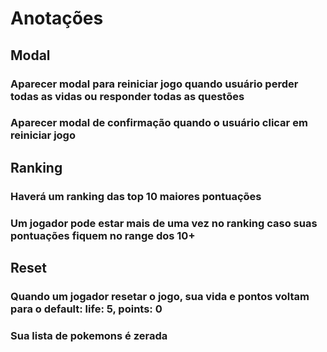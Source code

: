 # Anotações

## Modal
### Aparecer modal para reiniciar jogo quando usuário perder todas as vidas ou responder todas as questões
### Aparecer modal de confirmação quando o usuário clicar em reiniciar jogo

## Ranking
### Haverá um ranking das top 10 maiores pontuações
### Um jogador pode estar mais de uma vez no ranking caso suas pontuações fiquem no range dos 10+

## Reset
### Quando um jogador resetar o jogo, sua vida e pontos voltam para o default: life: 5, points: 0
### Sua lista de pokemons é zerada

